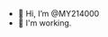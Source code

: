 - 👋 Hi, I’m @MY214000
- 👀 I'm working.

<!---
MY214000/MY214000 is a ✨ special ✨ repository because its `README.md` (this file) appears on your GitHub profile.
You can click the Preview link to take a look at your changes.
--->
